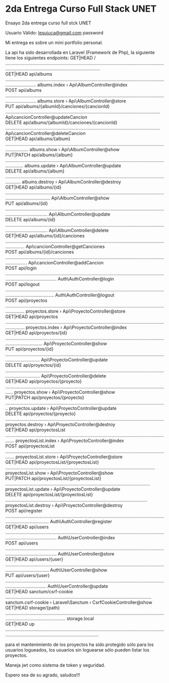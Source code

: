 # 2da Entrega Curso Full Stack UNET
Ensayo 2da entrega curso full stck UNET

Usuario Válido:
lesujuca@gmail.com
password

Mi entrega es sobre un mini portfolio personal.

La api ha sido desarrollada en Laravel (Framework de Php), la siguiente tiene los siguientes endpoints:
  GET|HEAD        / ......................................................................................................................................................................................................  
  GET|HEAD        api/albums .................................................................................................................................................... albums.index › Api\AlbumController@index  
  POST            api/albums .................................................................................................................................................... albums.store › Api\AlbumController@store  
  PUT             api/albums/{albumId}/canciones/{cancionId} ......................................................................................................................... Api\cancionController@updateCancion  
  DELETE          api/albums/{albumId}/canciones/{cancionId} ......................................................................................................................... Api\cancionController@deleteCancion  
  GET|HEAD        api/albums/{album} .............................................................................................................................................. albums.show › Api\AlbumController@show  
  PUT|PATCH       api/albums/{album} .......................................................................................................................................... albums.update › Api\AlbumController@update  
  DELETE          api/albums/{album} ........................................................................................................................................ albums.destroy › Api\AlbumController@destroy  
  GET|HEAD        api/albums/{id} ............................................................................................................................................................... Api\AlbumController@show  
  PUT             api/albums/{id} ............................................................................................................................................................. Api\AlbumController@update  
  DELETE          api/albums/{id} ............................................................................................................................................................. Api\AlbumController@delete  
  GET|HEAD        api/albums/{id}/canciones ........................................................................................................................................... Api\cancionController@getCanciones  
  POST            api/albums/{id}/canciones ............................................................................................................................................. Api\cancionController@addCancion  
  POST            api/login .................................................................................................................................................................... Auth\AuthController@login  
  POST            api/logout .................................................................................................................................................................. Auth\AuthController@logout  
  POST            api/proyectos ........................................................................................................................................... proyectos.store › Api\ProyectoController@store  
  GET|HEAD        api/proyectos ........................................................................................................................................... proyectos.index › Api\ProyectoController@index  
  GET|HEAD        api/proyectos/{id} ......................................................................................................................................................... Api\ProyectoController@show  
  PUT             api/proyectos/{id} ....................................................................................................................................................... Api\ProyectoController@update  
  DELETE          api/proyectos/{id} ....................................................................................................................................................... Api\ProyectoController@delete  
  GET|HEAD        api/proyectos/{proyecto} .................................................................................................................................. proyectos.show › Api\ProyectoController@show  
  PUT|PATCH       api/proyectos/{proyecto} .............................................................................................................................. proyectos.update › Api\ProyectoController@update  
  DELETE          api/proyectos/{proyecto} ............................................................................................................................ proyectos.destroy › Api\ProyectoController@destroy  
  GET|HEAD        api/proyectosList ................................................................................................................................... proyectosList.index › Api\ProyectoController@index  
  POST            api/proyectosList ................................................................................................................................... proyectosList.store › Api\ProyectoController@store  
  GET|HEAD        api/proyectosList/{proyectosList} ..................................................................................................................... proyectosList.show › Api\ProyectoController@show  
  PUT|PATCH       api/proyectosList/{proyectosList} ................................................................................................................. proyectosList.update › Api\ProyectoController@update  
  DELETE          api/proyectosList/{proyectosList} ............................................................................................................... proyectosList.destroy › Api\ProyectoController@destroy  
  POST            api/register .............................................................................................................................................................. Auth\AuthController@register  
  GET|HEAD        api/users .................................................................................................................................................................... Auth\UserController@index  
  POST            api/users .................................................................................................................................................................... Auth\UserController@store  
  GET|HEAD        api/users/{user} .............................................................................................................................................................. Auth\UserController@show  
  PUT             api/users/{user} ............................................................................................................................................................ Auth\UserController@update  
  GET|HEAD        sanctum/csrf-cookie .................................................................................................................. sanctum.csrf-cookie › Laravel\Sanctum › CsrfCookieController@show  
  GET|HEAD        storage/{path} ........................................................................................................................................................................... storage.local  
  GET|HEAD        up .....................................................................................................................................................................................................  

para el mantenimiento de los proyectos ha sido protegido sólo para los usuarios logueados, los usuarios sin loguearse sólo pueden listar los proyectos.

Maneja jwt como sistema de token y seguridad.

Espero sea de su agrado, saludos!!!

